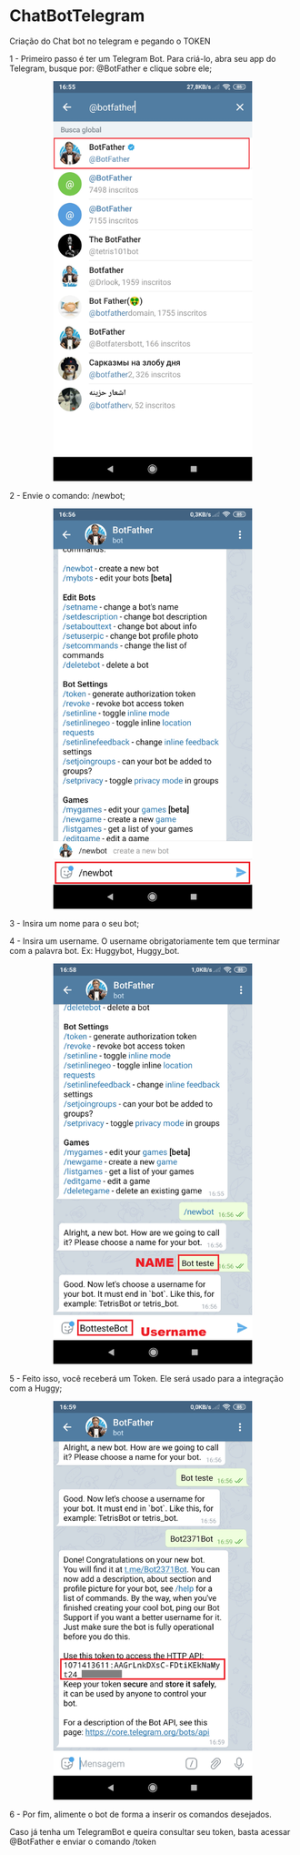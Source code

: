 # ChatBotTelegram

Criação do Chat bot no telegram e pegando o TOKEN

1 - Primeiro passo é ter um Telegram Bot. Para criá-lo, abra seu app do Telegram, busque por: @BotFather e clique sobre ele;

<p align="center">
  <img src="/img/botfather.png" width="350" title="hover text">
</p>

2 - Envie o comando: /newbot;

<p align="center">
  <img src="/img/newbot.png" width="350" title="hover text">
</p>

3 - Insira um nome para o seu bot;

4 - Insira um username. O username obrigatoriamente tem que terminar com a palavra bot. Ex: Huggybot, Huggy_bot.

<p align="center">
  <img src="/img/userbot.png" width="350" title="hover text">
</p>

5 - Feito isso, você receberá um Token. Ele será usado para a integração com a Huggy;

<p align="center">
  <img src="/img/tokenbot.png" width="350" title="hover text">
</p>

6 - Por fim, alimente o bot de forma a inserir os comandos desejados.

Caso já tenha um TelegramBot e queira consultar seu token, basta acessar @BotFather e enviar o comando /token



